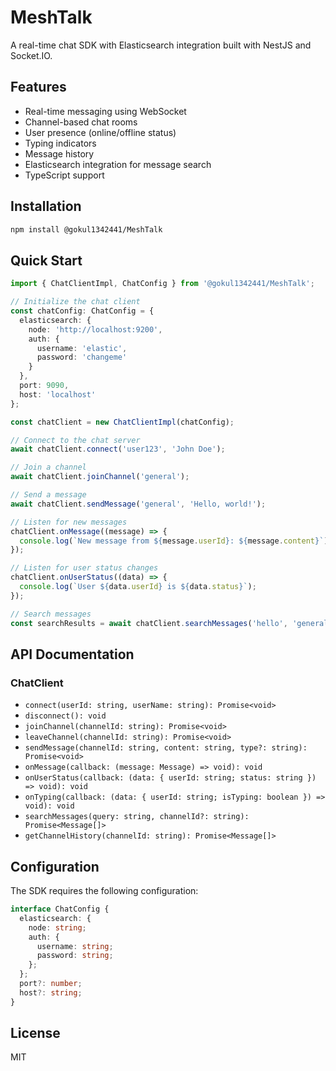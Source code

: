 # MeshTalk

A real-time chat SDK with Elasticsearch integration built with NestJS and Socket.IO.

## Features

- Real-time messaging using WebSocket
- Channel-based chat rooms
- User presence (online/offline status)
- Typing indicators
- Message history
- Elasticsearch integration for message search
- TypeScript support

## Installation

```bash
npm install @gokul1342441/MeshTalk
```

## Quick Start

```typescript
import { ChatClientImpl, ChatConfig } from '@gokul1342441/MeshTalk';

// Initialize the chat client
const chatConfig: ChatConfig = {
  elasticsearch: {
    node: 'http://localhost:9200',
    auth: {
      username: 'elastic',
      password: 'changeme'
    }
  },
  port: 9090,
  host: 'localhost'
};

const chatClient = new ChatClientImpl(chatConfig);

// Connect to the chat server
await chatClient.connect('user123', 'John Doe');

// Join a channel
await chatClient.joinChannel('general');

// Send a message
await chatClient.sendMessage('general', 'Hello, world!');

// Listen for new messages
chatClient.onMessage((message) => {
  console.log(`New message from ${message.userId}: ${message.content}`);
});

// Listen for user status changes
chatClient.onUserStatus((data) => {
  console.log(`User ${data.userId} is ${data.status}`);
});

// Search messages
const searchResults = await chatClient.searchMessages('hello', 'general');
```

## API Documentation

### ChatClient

- `connect(userId: string, userName: string): Promise<void>`
- `disconnect(): void`
- `joinChannel(channelId: string): Promise<void>`
- `leaveChannel(channelId: string): Promise<void>`
- `sendMessage(channelId: string, content: string, type?: string): Promise<void>`
- `onMessage(callback: (message: Message) => void): void`
- `onUserStatus(callback: (data: { userId: string; status: string }) => void): void`
- `onTyping(callback: (data: { userId: string; isTyping: boolean }) => void): void`
- `searchMessages(query: string, channelId?: string): Promise<Message[]>`
- `getChannelHistory(channelId: string): Promise<Message[]>`

## Configuration

The SDK requires the following configuration:

```typescript
interface ChatConfig {
  elasticsearch: {
    node: string;
    auth: {
      username: string;
      password: string;
    };
  };
  port?: number;
  host?: string;
}
```

## License

MIT
